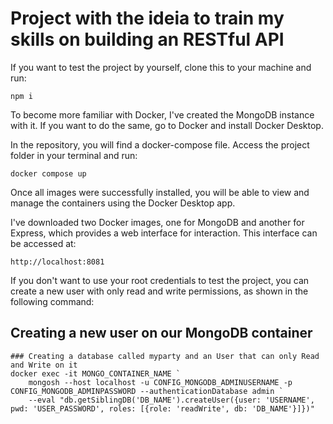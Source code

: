 # Project with the ideia to train my skills on building an **RESTful API**

If you want to test the project by yourself, clone this to your machine and run:
```
npm i
```
To become more familiar with Docker, I've created the MongoDB instance with it. If you want to do the same, go to Docker and install Docker Desktop.

In the repository, you will find a docker-compose file. Access the project folder in your terminal and run:
```
docker compose up
```
Once all images were successfully installed, you will be able to view and manage the containers using the Docker Desktop app.

I've downloaded two Docker images, one for MongoDB and another for Express, which provides a web interface for interaction. This interface can be accessed at:
```
http://localhost:8081
```
If you don't want to use your root credentials to test the project, you can create a new user with only read and write permissions, as shown in the following command:
## Creating a new user on our MongoDB container

```shell
### Creating a database called myparty and an User that can only Read and Write on it
docker exec -it MONGO_CONTAINER_NAME `
    mongosh --host localhost -u CONFIG_MONGODB_ADMINUSERNAME -p CONFIG_MONGODB_ADMINPASSWORD --authenticationDatabase admin `
    --eval "db.getSiblingDB('DB_NAME').createUser({user: 'USERNAME', pwd: 'USER_PASSWORD', roles: [{role: 'readWrite', db: 'DB_NAME'}]})"
```
